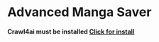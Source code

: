 # Advanced Manga Saver







**Crawl4ai must be installed 
<a href="https://github.com/unclecode/crawl4ai" alt="_blank">Click for install</a>**

